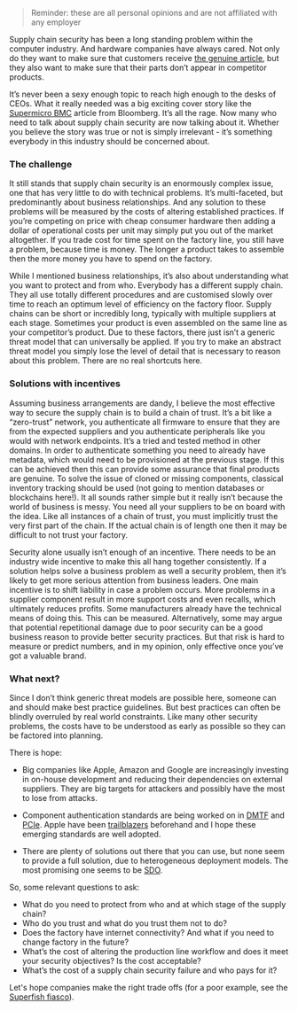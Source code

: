 
>Reminder: these are all personal opinions and are not affiliated with any employer 


Supply chain security has been a long standing problem within the computer industry. And hardware companies have always cared. Not only do they want to make sure that customers receive [the genuine article](https://www.pcworld.com/article/262325/your_pc_may_come_with_malware_pre_installed.html), but they also want to make sure that their parts don’t appear in competitor products.

It’s never been a sexy enough topic to reach high enough to the desks of CEOs. What it really needed was a big exciting cover story like the [Supermicro BMC](https://www.bloomberg.com/news/features/2018-10-04/the-big-hack-how-china-used-a-tiny-chip-to-infiltrate-america-s-top-companies
) article from Bloomberg. It’s all the rage. Now many who need to talk about supply chain security are now talking about it. Whether you believe the story was true or not is simply irrelevant - it’s something everybody in this industry should be concerned about. 

### The challenge

It still stands that supply chain security is an enormously complex issue, one that has very little to do with technical problems. It’s multi-faceted, but predominantly about business relationships. And any solution to these problems will be measured by the costs of altering established practices. If you’re competing on price with cheap consumer hardware then adding a dollar of operational costs per unit may simply put you out of the market altogether. If you trade cost for time spent on the factory line, you still have a problem, because time is money. The longer a product takes to assemble then the more money you have to spend on the factory.

While I mentioned business relationships, it’s also about understanding what you want to protect and from who. Everybody has a different supply chain. They all use totally different procedures and are customised slowly over time to reach an optimum level of efficiency on the factory floor. Supply chains can be short or incredibly long, typically with multiple suppliers at each stage. Sometimes your product is even assembled on the same line as your competitor’s product. Due to these factors, there just isn’t a generic threat model that can universally be applied. If you try to make an abstract threat model you simply lose the level of detail that is necessary to reason about this problem. There are no real shortcuts here.

### Solutions with incentives

Assuming business arrangements are dandy, I believe the most effective way to secure the supply chain is to build a chain of trust. It’s a bit like a “zero-trust” network, you authenticate all firmware to ensure that they are from the expected suppliers and you authenticate peripherals like you would with network endpoints. It’s a tried and tested method in other domains. In order to authenticate something you need to already have metadata, which would need to be provisioned at the previous stage. If this can be achieved then this can provide some assurance that final products are genuine. To solve the issue of cloned or missing components, classical inventory tracking should be used (not going to mention databases or blockchains here!). It all sounds rather simple but it really isn’t because the world of business is messy. You need all your suppliers to be on board with the idea. Like all instances of a chain of trust, you must implicitly trust the very first part of the chain. If the actual chain is of length one then it may be difficult to not trust your factory. 

Security alone usually isn’t enough of an incentive. There needs to be an industry wide incentive to make this all hang together consistently. If a solution helps solve a business problem as well a security problem, then it’s likely to get more serious attention from business leaders. One main incentive is to shift liability in case a problem occurs. More problems in a supplier component result in more support costs and even recalls, which ultimately reduces profits. Some manufacturers already have the technical means of doing this. This can be measured. Alternatively, some may argue that potential repetitional damage due to poor security can be a good business reason to provide better security practices. But that risk is hard to measure or predict numbers, and in my opinion, only effective once you’ve got a valuable brand. 

### What next?

Since I don’t think generic threat models are possible here, someone can and should make best practice guidelines. But best practices can often be blindly overruled by real world constraints. Like many other security problems, the costs have to be understood as early as possible so they can be factored into planning.

There is hope:

* Big companies like Apple, Amazon and Google are increasingly investing in on-house development and reducing their dependencies on external suppliers. They are big targets for attackers and possibly have the most to lose from attacks.

* Component authentication standards are being worked on in [DMTF](https://www.dmtf.org/content/dmtf-releases-security-protocol-and-data-model-spdm-architecture-work-progress) and [PCIe](http://pcisig.com/pcie%C2%AE-component-authentication). Apple have been [trailblazers](https://support.apple.com/en-us/HT204566) beforehand and I hope these emerging standards are well adopted.

* There are plenty of solutions out there that you can use, but none 
seem to provide a full solution, due to heterogeneous deployment
models. The most promising one seems to be [SDO](https://www.intel.co.uk/content/www/uk/en/internet-of-things/secure-device-onboard.html). 

So, some relevant questions to ask:

* What do you need to protect from who and at which stage of the supply chain?
* Who do you trust and what do you trust them not to do?
* Does the factory have internet connectivity? And what if you need to change factory in the future?
* What’s the cost of altering the production line workflow and does it meet your security objectives? Is the cost acceptable?
* What’s the cost of a supply chain security failure and who pays for it?

Let's hope companies make the right trade offs (for a poor example, see the [Superfish fiasco](https://www.bbc.co.uk/news/technology-41179214)).


